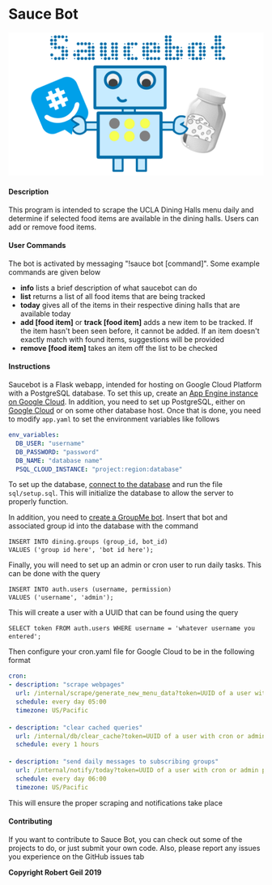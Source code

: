# Sauce Bot
![Sauce Bot](static/saucebot.png)
#### Description
This program is intended to scrape the UCLA Dining Halls menu daily and determine if selected food items are available in the dining halls. Users can add or remove food items.
#### User Commands
The bot is activated by messaging "!sauce bot \[command\]". Some example commands are given below
- **info** lists a brief description of what saucebot can do
- **list** returns a list of all food items that are being tracked
- **today** gives all of the items in their respective dining halls that are available today
- **add \[food item\]** or **track \[food item\]** adds a new item to be tracked. If the item hasn't been seen before, it cannot be added. If an item doesn't exactly match with found items, suggestions will be provided
- **remove \[food item\]** takes an item off the list to be checked

#### Instructions
Saucebot is a Flask webapp, intended for hosting on Google Cloud Platform with a PostgreSQL database.
To set this up, create an [App Engine instance on Google Cloud](https://cloud.google.com/appengine/docs/standard/python3/).
In addition, you need to set up PostgreSQL, either on [Google Cloud](https://cloud.google.com/sql/docs/postgres/) or on some other database host.
Once that is done, you need to modify `app.yaml` to set the environment variables like follows
```yaml
env_variables:
  DB_USER: "username"
  DB_PASSWORD: "password"
  DB_NAME: "database name"
  PSQL_CLOUD_INSTANCE: "project:region:database"
```

To set up the database, [connect to the database](https://cloud.google.com/sql/docs/postgres/connect-admin-proxy) and
run the file `sql/setup.sql`. This will initialize the database to allow the server to properly function.

In addition, you need to [create a GroupMe bot](https://dev.groupme.com/tutorials/bots). Insert that bot
and associated group id into the database with the command
```postgresql
INSERT INTO dining.groups (group_id, bot_id) 
VALUES ('group id here', 'bot id here');
```

Finally, you will need to set up an admin or cron user to run daily tasks. This can be done with the query
```postgresql
INSERT INTO auth.users (username, permission)
VALUES ('username', 'admin');
```
This will create a user with a UUID that can be found using the query
```postgresql
SELECT token FROM auth.users WHERE username = 'whatever username you entered';
```

Then configure your cron.yaml file for Google Cloud to be in the following format
```yaml
cron:
- description: "scrape webpages"
  url: /internal/scrape/generate_new_menu_data?token=UUID of a user with cron or admin privileges
  schedule: every day 05:00
  timezone: US/Pacific

- description: "clear cached queries"
  url: /internal/db/clear_cache?token=UUID of a user with cron or admin privileges
  schedule: every 1 hours

- description: "send daily messages to subscribing groups"
  url: /internal/notify/today?token=UUID of a user with cron or admin privileges
  schedule: every day 06:00
  timezone: US/Pacific
```

This will ensure the proper scraping and notifications take place


#### Contributing
If you want to contribute to Sauce Bot, you can check out some of the projects to do, or just submit your own code. Also, please report any issues you experience on the GitHub issues tab

**Copyright Robert Geil 2019**